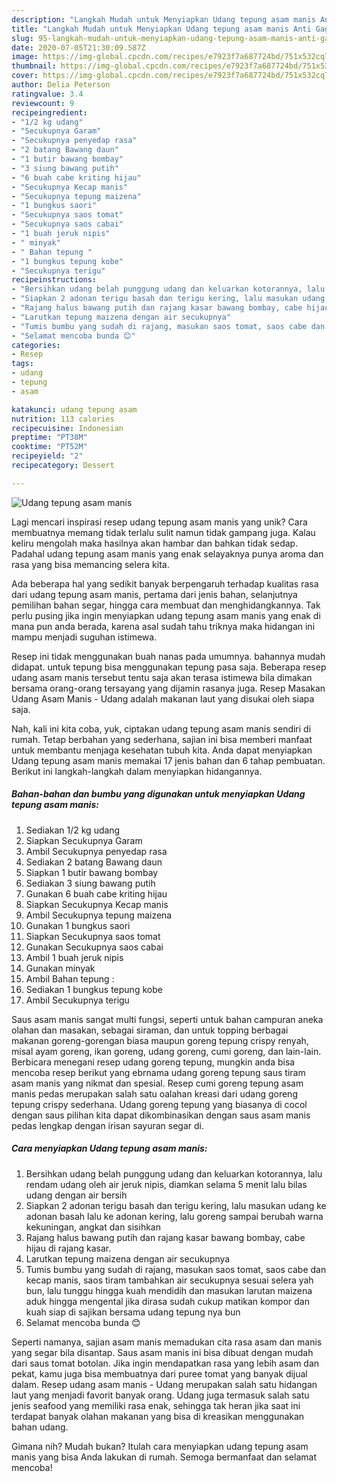 ```yaml
---
description: "Langkah Mudah untuk Menyiapkan Udang tepung asam manis Anti Gagal"
title: "Langkah Mudah untuk Menyiapkan Udang tepung asam manis Anti Gagal"
slug: 95-langkah-mudah-untuk-menyiapkan-udang-tepung-asam-manis-anti-gagal
date: 2020-07-05T21:30:09.587Z
image: https://img-global.cpcdn.com/recipes/e7923f7a687724bd/751x532cq70/udang-tepung-asam-manis-foto-resep-utama.jpg
thumbnail: https://img-global.cpcdn.com/recipes/e7923f7a687724bd/751x532cq70/udang-tepung-asam-manis-foto-resep-utama.jpg
cover: https://img-global.cpcdn.com/recipes/e7923f7a687724bd/751x532cq70/udang-tepung-asam-manis-foto-resep-utama.jpg
author: Delia Peterson
ratingvalue: 3.4
reviewcount: 9
recipeingredient:
- "1/2 kg udang"
- "Secukupnya Garam"
- "Secukupnya penyedap rasa"
- "2 batang Bawang daun"
- "1 butir bawang bombay"
- "3 siung bawang putih"
- "6 buah cabe kriting hijau"
- "Secukupnya Kecap manis"
- "Secukupnya tepung maizena"
- "1 bungkus saori"
- "Secukupnya saos tomat"
- "Secukupnya saos cabai"
- "1 buah jeruk nipis"
- " minyak"
- " Bahan tepung "
- "1 bungkus tepung kobe"
- "Secukupnya terigu"
recipeinstructions:
- "Bersihkan udang belah punggung udang dan keluarkan kotorannya, lalu rendam udang oleh air jeruk nipis, diamkan selama 5 menit lalu bilas udang dengan air bersih"
- "Siapkan 2 adonan terigu basah dan terigu kering, lalu masukan udang ke adonan basah lalu ke adonan kering, lalu goreng sampai berubah warna kekuningan, angkat dan sisihkan"
- "Rajang halus bawang putih dan rajang kasar bawang bombay, cabe hijau di rajang kasar."
- "Larutkan tepung maizena dengan air secukupnya"
- "Tumis bumbu yang sudah di rajang, masukan saos tomat, saos cabe dan kecap manis, saos tiram tambahkan air secukupnya sesuai selera yah bun, lalu tunggu hingga kuah mendidih dan masukan larutan maizena aduk hingga mengental jika dirasa sudah cukup matikan kompor dan kuah siap di sajikan bersama udang tepung nya bun"
- "Selamat mencoba bunda 😊"
categories:
- Resep
tags:
- udang
- tepung
- asam

katakunci: udang tepung asam 
nutrition: 113 calories
recipecuisine: Indonesian
preptime: "PT38M"
cooktime: "PT52M"
recipeyield: "2"
recipecategory: Dessert

---
```



![Udang tepung asam manis](https://img-global.cpcdn.com/recipes/e7923f7a687724bd/751x532cq70/udang-tepung-asam-manis-foto-resep-utama.jpg)

Lagi mencari inspirasi resep udang tepung asam manis yang unik? Cara membuatnya memang tidak terlalu sulit namun tidak gampang juga. Kalau keliru mengolah maka hasilnya akan hambar dan bahkan tidak sedap. Padahal udang tepung asam manis yang enak selayaknya punya aroma dan rasa yang bisa memancing selera kita.

Ada beberapa hal yang sedikit banyak berpengaruh terhadap kualitas rasa dari udang tepung asam manis, pertama dari jenis bahan, selanjutnya pemilihan bahan segar, hingga cara membuat dan menghidangkannya. Tak perlu pusing jika ingin menyiapkan udang tepung asam manis yang enak di mana pun anda berada, karena asal sudah tahu triknya maka hidangan ini mampu menjadi suguhan istimewa.

Resep ini tidak menggunakan buah nanas pada umumnya. bahannya mudah didapat. untuk tepung bisa menggunakan tepung pasa saja. Beberapa resep udang asam manis tersebut tentu saja akan terasa istimewa bila dimakan bersama orang-orang tersayang yang dijamin rasanya juga. Resep Masakan Udang Asam Manis - Udang adalah makanan laut yang disukai oleh siapa saja.


Nah, kali ini kita coba, yuk, ciptakan udang tepung asam manis sendiri di rumah. Tetap berbahan yang sederhana, sajian ini bisa memberi manfaat untuk membantu menjaga kesehatan tubuh kita. Anda dapat menyiapkan Udang tepung asam manis memakai 17 jenis bahan dan 6 tahap pembuatan. Berikut ini langkah-langkah dalam menyiapkan hidangannya.

<!--inarticleads1-->

##### Bahan-bahan dan bumbu yang digunakan untuk menyiapkan Udang tepung asam manis:

1. Sediakan 1/2 kg udang
1. Siapkan Secukupnya Garam
1. Ambil Secukupnya penyedap rasa
1. Sediakan 2 batang Bawang daun
1. Siapkan 1 butir bawang bombay
1. Sediakan 3 siung bawang putih
1. Gunakan 6 buah cabe kriting hijau
1. Siapkan Secukupnya Kecap manis
1. Ambil Secukupnya tepung maizena
1. Gunakan 1 bungkus saori
1. Siapkan Secukupnya saos tomat
1. Gunakan Secukupnya saos cabai
1. Ambil 1 buah jeruk nipis
1. Gunakan  minyak
1. Ambil  Bahan tepung :
1. Sediakan 1 bungkus tepung kobe
1. Ambil Secukupnya terigu


Saus asam manis sangat multi fungsi, seperti untuk bahan campuran aneka olahan dan masakan, sebagai siraman, dan untuk topping berbagai makanan goreng-gorengan biasa maupun goreng tepung crispy renyah, misal ayam goreng, ikan goreng, udang goreng, cumi goreng, dan lain-lain. Berbicara menegani resep udang goreng tepung, mungkin anda bisa mencoba resep berikut yang ebrnama udang goreng tepung saus tiram asam manis yang nikmat dan spesial. Resep cumi goreng tepung asam manis pedas merupakan salah satu oalahan kreasi dari udang goreng tepung crispy sederhana. Udang goreng tepung yang biasanya di cocol dengan saus pilihan kita dapat dikombinasikan dengan saus asam manis pedas lengkap dengan irisan sayuran segar di. 

<!--inarticleads2-->

##### Cara menyiapkan Udang tepung asam manis:

1. Bersihkan udang belah punggung udang dan keluarkan kotorannya, lalu rendam udang oleh air jeruk nipis, diamkan selama 5 menit lalu bilas udang dengan air bersih
1. Siapkan 2 adonan terigu basah dan terigu kering, lalu masukan udang ke adonan basah lalu ke adonan kering, lalu goreng sampai berubah warna kekuningan, angkat dan sisihkan
1. Rajang halus bawang putih dan rajang kasar bawang bombay, cabe hijau di rajang kasar.
1. Larutkan tepung maizena dengan air secukupnya
1. Tumis bumbu yang sudah di rajang, masukan saos tomat, saos cabe dan kecap manis, saos tiram tambahkan air secukupnya sesuai selera yah bun, lalu tunggu hingga kuah mendidih dan masukan larutan maizena aduk hingga mengental jika dirasa sudah cukup matikan kompor dan kuah siap di sajikan bersama udang tepung nya bun
1. Selamat mencoba bunda 😊


Seperti namanya, sajian asam manis memadukan cita rasa asam dan manis yang segar bila disantap. Saus asam manis ini bisa dibuat dengan mudah dari saus tomat botolan. Jika ingin mendapatkan rasa yang lebih asam dan pekat, kamu juga bisa membuatnya dari puree tomat yang banyak dijual dalam. Resep udang asam manis - Udang merupakan salah satu hidangan laut yang menjadi favorit banyak orang. Udang juga termasuk salah satu jenis seafood yang memiliki rasa enak, sehingga tak heran jika saat ini terdapat banyak olahan makanan yang bisa di kreasikan menggunakan bahan udang. 

Gimana nih? Mudah bukan? Itulah cara menyiapkan udang tepung asam manis yang bisa Anda lakukan di rumah. Semoga bermanfaat dan selamat mencoba!
